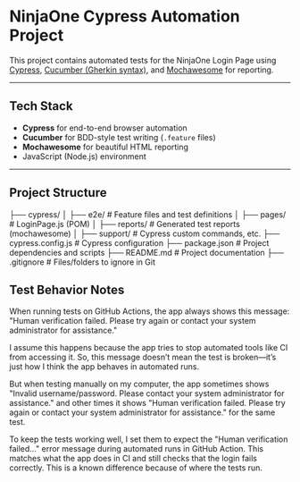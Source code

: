 # NinjaOne Cypress Automation Project

This project contains automated tests for the NinjaOne Login Page using [Cypress](https://www.cypress.io/), [Cucumber (Gherkin syntax)](https://cucumber.io/), and [Mochawesome](https://www.npmjs.com/package/mochawesome) for reporting.

---

## Tech Stack

- **Cypress** for end-to-end browser automation
- **Cucumber** for BDD-style test writing (`.feature` files)
- **Mochawesome** for beautiful HTML reporting
- JavaScript (Node.js) environment

---

## Project Structure

├── cypress/
│ ├── e2e/ # Feature files and test definitions
│ ├── pages/ # LoginPage.js (POM)
│ ├── reports/ # Generated test reports (mochawesome)
│ ├── support/ # Cypress custom commands, etc.
├── cypress.config.js # Cypress configuration
├── package.json # Project dependencies and scripts
├── README.md # Project documentation
├── .gitignore # Files/folders to ignore in Git


##  Test Behavior Notes
When running tests on GitHub Actions, the app always shows this message:
 "Human verification failed. Please try again or contact your system administrator for assistance."

I assume this happens because the app tries to stop automated tools like CI from accessing it. So, this message doesn’t mean the test is broken—it’s just how I think the app behaves in automated runs.

But when testing manually on my computer, the app sometimes shows 
    "Invalid username/password. Please contact your system administrator for assistance."
and other times it shows
    "Human verification failed. Please try again or contact your system administrator for assistance." 
for the same test.

To keep the tests working well, I set them to expect the "Human verification failed..." error message during automated runs in GitHub Action. This matches what the app does in CI and still checks that the login fails correctly. This is a known difference because of where the tests run.